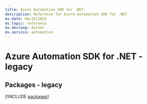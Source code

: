 ```yaml
---
title: Azure Automation SDK for .NET
description: Reference for Azure Automation SDK for .NET
ms.date: 04/24/2025
ms.topic: reference
ms.devlang: dotnet
ms.service: automation
---
```

# Azure Automation SDK for .NET - legacy
## Packages - legacy
[!INCLUDE [packages](automation-index.md)]